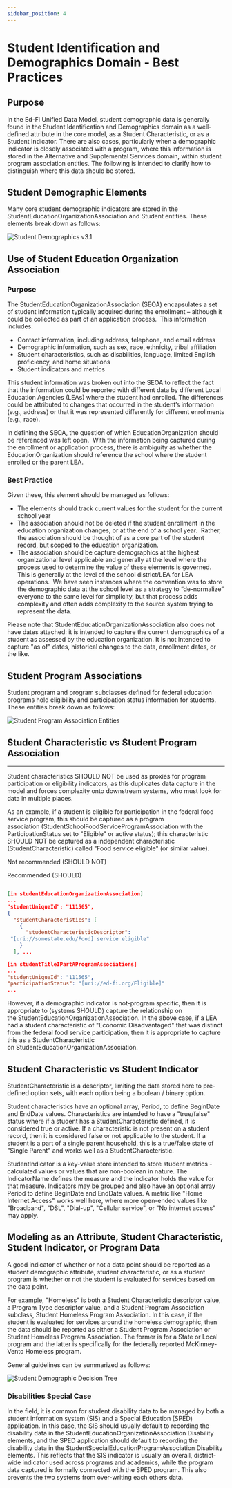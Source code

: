 ```yaml
---
sidebar_position: 4
---
```


# Student Identification and Demographics Domain - Best Practices

## Purpose

In the Ed-Fi Unified Data Model, student demographic data is generally found in
the Student Identification and Demographics domain as a well-defined attribute
in the core model, as a Student Characteristic, or as a Student Indicator. There
are also cases, particularly when a demographic indicator is closely associated
with a program, where this information is stored in the Alternative and
Supplemental Services domain, within student program association entities. The
following is intended to clarify how to distinguish where this data should be
stored.

## Student Demographic Elements

Many core student demographic indicators are stored in the
StudentEducationOrganizationAssociation and Student entities. These elements
break down as follows:

![Student Demographics v3.1](https://edfidocs.blob.core.windows.net/$web/img/reference/data-standard/Student%20Demographics%20v3.1.png)

## Use of Student Education Organization Association

### Purpose

The StudentEducationOrganizationAssociation (SEOA) encapsulates a set of student
information typically acquired during the enrollment – although it could be
collected as part of an application process.  This information includes:

* Contact information, including address, telephone, and email address
* Demographic information, such as sex, race, ethnicity, tribal affiliation
* Student characteristics, such as disabilities, language, limited English
    proficiency, and home situations
* Student indicators and metrics

This student information was broken out into the SEOA to reflect the fact that
the information could be reported with different data by different Local
Education Agencies (LEAs) where the student had enrolled. The differences could
be attributed to changes that occurred in the student’s information (e.g.,
address) or that it was represented differently for different enrollments (e.g.,
race).

In defining the SEOA, the question of which EducationOrganization should be
referenced was left open.  With the information being captured during the
enrollment or application process, there is ambiguity as whether the
EducationOrganization should reference the school where the student enrolled or
the parent LEA.

### Best Practice

Given these, this element should be managed as follows:

* The elements should track current values for the student for the current
    school year
* The association should not be deleted if the student enrollment in the
    education organization changes, or at the end of a school year.  Rather, the
    association should be thought of as a core part of the student record, but
    scoped to the education organization.
* The association should be capture demographics at the highest organizational
    level applicable and generally at the level where the process used to
    determine the value of these elements is governed. This is generally at the
    level of the school district/LEA for LEA operations.  We have seen instances
    where the convention was to store the demographic data at the school level
    as a strategy to “de-normalize” everyone to the same level for simplicity,
    but that process adds complexity and often adds complexity to the source
    system trying to represent the data.

Please note that StudentEducationOrganizationAssociation also does not have
dates attached: it is intended to capture the current demographics of a student
as assessed by the education organization. It is not intended to capture "as of"
dates, historical changes to the data, enrollment dates, or the like.

## Student Program Associations

Student program and program subclasses defined for federal education programs
hold eligibility and participation status information for students. These
entities break down as follows:

![Student Program Association Entities](https://edfidocs.blob.core.windows.net/$web/img/reference/data-standard/Student%20Program%20Association%20Entities.png)

## Student Characteristic vs Student Program Association

* * *

Student characteristics SHOULD NOT be used as proxies for program participation
or eligibility indicators, as this duplicates data capture in the model and
forces complexity onto downstream systems, who must look for data in multiple
places.

As an example, if a student is eligible for participation in the federal food
service program, this should be captured as a program
association (StudentSchoolFoodServiceProgramAssociation with the
ParticipationStatus set to "Eligible" or active status); this characteristic
SHOULD NOT be captured as a independent characteristic (StudentCharacteristic)
called "Food service eligible" (or similar value).

Not recommended (SHOULD NOT)

Recommended (SHOULD)

```json

[in studentEducationOrganizationAssociation]
...
"studentUniqueId": "111565",
{
  "studentCharacteristics": [
    {
      "studentCharacteristicDescriptor":
 "[uri://somestate.edu/Food] service eligible"
    }
  ], ...

[in studentTitleIPartAProgramAssociations]
...
"studentUniqueId": "111565",
"participationStatus": "[uri://ed-fi.org/Eligible]"
...

```

However, if a demographic indicator is not-program specific, then it is
appropriate to (systems SHOULD) capture the relationship on
the StudentEducationOrganizationAssociation. In the above case, if a LEA had a
student characteristic of "Economic Disadvantaged" that was distinct from the
federal food service participation, then it is appropriate to capture this as a
StudentCharacteristic on StudentEducationOrganizationAssociation.

## Student Characteristic vs Student Indicator

StudentCharacteristic is a descriptor, limiting the data stored here to
pre-defined option sets, with each option being a boolean / binary option.

Student characteristics have an optional array, Period, to define BeginDate and
EndDate values. Characteristics are intended to have a "true/false" status where
if a student has a StudentCharacteristic defined, it is considered true or
active. If a characteristic is not present on a student record, then it is
considered false or not applicable to the student. If a student is a part of a
single parent household, this is a true/false state of "Single Parent" and works
well as a StudentCharacteristic.

StudentIndicator is a key-value store intended to store student metrics -
calculated values or values that are non-boolean in nature. The IndicatorName
defines the measure and the Indicator holds the value for that measure.
Indicators may be grouped and also have an optional array Period to define
BeginDate and EndDate values. A metric like "Home Internet Access" works well
here, where more open-ended values like "Broadband", "DSL", "Dial-up", "Cellular
service", or "No internet access" may apply.

## Modeling as an Attribute, Student Characteristic, Student Indicator, or Program Data

A good indicator of whether or not a data point should be reported as a student
demographic attribute, student characteristic, or as a student program is
whether or not the student is evaluated for services based on the data point.

For example, "Homeless" is both a Student Characteristic descriptor value, a
Program Type descriptor value, and a Student Program Association subclass,
Student Homeless Program Association. In this case, if the student is evaluated
for services around the homeless demographic, then the data should be reported
as either a Student Program Association or Student Homeless Program Association.
The former is for a State or Local program and the latter is specifically for
the federally reported McKinney-Vento Homeless program.

General guidelines can be summarized as follows:

![Student Demographic Decision Tree](https://edfidocs.blob.core.windows.net/$web/img/reference/data-standard/Student%20Demographic%20Decision%20Tree.png)

### Disabilities Special Case

In the field, it is common for student disability data to be managed by both a
student information system (SIS) and a Special Education (SPED) application. In
this case, the SIS should usually default to recording the disability data in
the StudentEducationOrganizationAssociation Disability elements, and the SPED
application should default to recording the disability data in the
StudentSpecialEducationProgramAssociation Disability elements. This reflects
that the SIS indicator is usually an overall, district-wide indicator used
across programs and academics, while the program data captured is formally
connected with the SPED program. This also prevents the two systems from
over-writing each others data.
